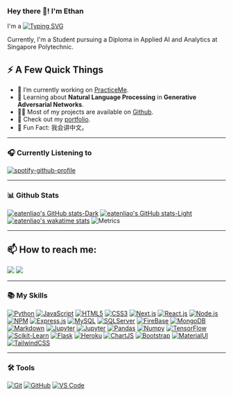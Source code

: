 ### Hey there 👋! I'm Ethan

I'm a 
[![Typing SVG](https://readme-typing-svg.demolab.com?font=Fira+Code&duration=2500&pause=100&color=27A9F7&width=435&lines=Student;Researcher;Developer)](https://git.io/typing-svg)

<p>Currently, I'm a Student pursuing a Diploma in Applied AI and Analytics at Singapore Polytechnic.</p>
<h2>⚡️ A Few Quick Things</h2>
<ul>
<li>🔭 I’m currently working on <a href="https://github.com/PracticeMe-Org">PracticeMe</a>.</li>
<li>🧐 Learning about <strong>Natural Language Processing</strong> in <strong>Generative Adversarial Networks</strong>.</li>
<li>👨‍💻 Most of my projects are available on <a href="https://github.com/eatenliao">Github</a>.</li>
<li>📙 Check out my <a href="https://eatenliao.vercel.app">portfolio</a>.</li>
<li>🎉 Fun Fact: 我会讲中文。</li>
</ul>

---

### 🎧 Currently Listening to
[![spotify-github-profile](https://spotify-github-profile.vercel.app/api/view?uid=vnoqxa5jdfqs60rss9i0syet0&cover_image=true&theme=novatorem&show_offline=true&background_color=121212&interchange=false&bar_color=53b14f&bar_color_cover=false)](https://spotify-github-profile.vercel.app/api/view?uid=vnoqxa5jdfqs60rss9i0syet0&redirect=true)

---

### 📊 Github Stats
[![eatenliao's GitHub stats-Dark](https://github-readme-stats.vercel.app/api?username=eatenliao&show_icons=true&theme=dark#gh-dark-mode-only)](https://github.com/anuraghazra/github-readme-stats#gh-dark-mode-only)
[![eatenliao's GitHub stats-Light](https://github-readme-stats.vercel.app/api?username=eatenliao&show_icons=true&theme=default#gh-light-mode-only)](https://github.com/anuraghazra/github-readme-stats#gh-light-mode-only)
[![eatenliao's wakatime stats](https://github-readme-stats.vercel.app/api/wakatime?username=eatenliao)](https://github.com/anuraghazra/github-readme-stats)
![Metrics](https://metrics.lecoq.io/eatenliao?template=classic&base.header=0&base.activity=0&base.community=0&base.repositories=0&base.metadata=0&isocalendar=1&languages=1&isocalendar.duration=full-year&languages.colors=github&languages.threshold=0%25&config.timezone=Asia%2FSingapore)

---

<h2>📫 How to reach me:</h2>
<a href="https://www.linkedin.com/in/ethan-gek-khang-sim-044197276/"><img src="https://img.shields.io/badge/-LinkedIn-0077B5?style=flat-square&logo=Linkedin&logoColor=white"/></a>
<a href="https://www.instagram.com/e.ate.n/"><img src="https://img.shields.io/badge/-Instagram-E4405F?style=flat-square&logo=Instagram&logoColor=white"/></a>

---

### 📚 My Skills
[![Python](https://img.shields.io/badge/-Python-3776AB?style=for-the-badge&logo=python&logoColor=white)](https://www.python.org/)
[![JavaScript](https://img.shields.io/badge/-JavaScript-%23F7DF1C?style=for-the-badge&logo=javascript&logoColor=000000&color=%23FFCE5A)](https://developer.mozilla.org/en-US/docs/Web/JavaScript)
[![HTML5](https://img.shields.io/badge/-HTML5-E34F26?style=for-the-badge&logo=html5&logoColor=white)](https://developer.mozilla.org/en-US/docs/Glossary/HTML5)
[![CSS3](https://img.shields.io/badge/-CSS3-1572B6?style=for-the-badge&logo=css3)](https://developer.mozilla.org/en-US/docs/Web/CSS)
[![Next.js](https://img.shields.io/badge/Next.js-000000?style=for-the-badge&logo=next.js)](https://nextjs.org/)
[![React.js](https://img.shields.io/badge/-ReactJs-61DAFB?logo=react&logoColor=black&style=for-the-badge)](https://reactjs.org/)
[![Node.js](https://img.shields.io/badge/node.js%20-%2343853D.svg?&style=for-the-badge&logo=node.js&logoColor=white)](https://nodejs.dev/)
[![NPM](https://img.shields.io/badge/-NPM-CB3837?style=for-the-badge&logo=npm&logoColor=white)](https://www.npmjs.com/)
[![Express.js](https://img.shields.io/badge/Express.js-404D59?style=for-the-badge)](https://expressjs.com/)
[![MySQL](https://img.shields.io/badge/-MySQL-4479A1?style=for-the-badge&logo=mysql&logoColor=white)](https://www.mysql.com/)
[![SQLServer](https://img.shields.io/badge/-SQLServer-CC2927?style=for-the-badge&logo=microsoft-sql-server&logoColor=white)](https://www.microsoft.com/en-us/sql-server/sql-server-2019)
[![FireBase](https://img.shields.io/badge/-FireBase-FFCA28?style=for-the-badge&logo=firebase&logoColor=white)](https://firebase.google.com/)
[![MongoDB](https://img.shields.io/badge/MongoDB-47A248?style=for-the-badge&logo=mongodb&logoColor=white)](https://www.mongodb.com/)
[![Markdown](https://img.shields.io/badge/-Markdown-000000?style=for-the-badge&logo=markdown&logoColor=white)](https://www.markdownguide.org/)
[![Jupyter](https://img.shields.io/badge/-Jupyter-F37626?style=for-the-badge&logo=jupyter&logoColor=white)](https://jupyter.org/)
[![Jupyter](https://img.shields.io/badge/-JupyterLab-F37626?style=for-the-badge&logo=jupyter&logoColor=white)](https://jupyter.org/)
[![Pandas](https://img.shields.io/badge/-Pandas-150458?style=for-the-badge&logo=pandas&logoColor=white)](https://pandas.pydata.org/)
[![Numpy](https://img.shields.io/badge/-Numpy-013243?style=for-the-badge&logo=numpy&logoColor=white)](https://numpy.org/)
[![TensorFlow](https://img.shields.io/badge/-TensorFlow-FF6F00?style=for-the-badge&logo=tensorflow&logoColor=white)](https://www.tensorflow.org/)
[![Scikit-Learn](https://img.shields.io/badge/-ScikitLearn-F7931E?style=for-the-badge&logo=scikit-learn&logoColor=white)](https://scikit-learn.org/stable/)
[![Flask](https://img.shields.io/badge/-Flask-000000?style=for-the-badge&logo=flask)](https://flask.palletsprojects.com/en/2.0.x/)
[![Heroku](https://img.shields.io/badge/-Heroku-430098?style=for-the-badge&logo=heroku&logoColor=white)](https://www.heroku.com)
[![ChartJS](https://img.shields.io/badge/-ChartJS-FF6384?style=for-the-badge&logo=chart.js&logoColor=white)](https://www.chartjs.org/)
[![Bootstrap](https://img.shields.io/badge/-Bootstrap-7952B3?style=for-the-badge&logo=bootstrap&logoColor=white)](https://getbootstrap.com/)
[![MaterialUI](https://img.shields.io/badge/-MaterialUI-0081CB?style=for-the-badge&logo=material-ui&logoColor=white)](https://material-ui.com/)
[![TailwindCSS](https://img.shields.io/badge/-TailwindCSS-38B2AC?style=for-the-badge&logo=tailwind-css&logoColor=white)](https://tailwindcss.com/)

---

### 🛠️ Tools
[![Git](https://img.shields.io/badge/-Git-F05032?style=for-the-badge&logo=git&logoColor=white)](https://git-scm.com/)
[![GitHub](https://img.shields.io/badge/-GitHub-181717?style=for-the-badge&logo=github)](https://github.com/)
[![VS Code](https://img.shields.io/badge/VSCode-%23007ACC?style=for-the-badge&logo=Visual-studio-code)](https://code.visualstudio.com/)
